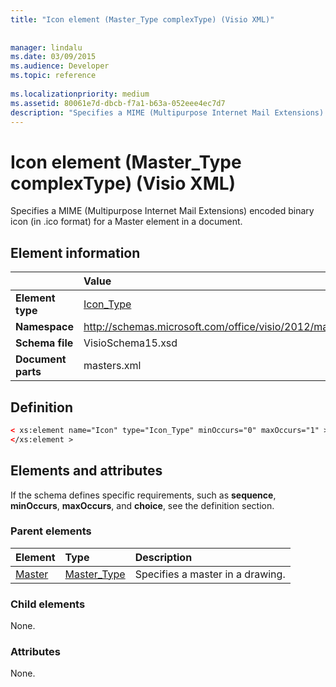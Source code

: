 ```yaml
---
title: "Icon element (Master_Type complexType) (Visio XML)"
 
 
manager: lindalu
ms.date: 03/09/2015
ms.audience: Developer
ms.topic: reference
 
ms.localizationpriority: medium
ms.assetid: 80061e7d-dbcb-f7a1-b63a-052eee4ec7d7
description: "Specifies a MIME (Multipurpose Internet Mail Extensions) encoded binary icon (in .ico format) for a Master element in a document."
---
```


# Icon element (Master_Type complexType) (Visio XML)

Specifies a MIME (Multipurpose Internet Mail Extensions) encoded binary icon (in .ico format) for a Master element in a document.
  
## Element information

||Value |
|:-----|:-----|
|**Element type** <br/> |[Icon_Type](icon_type-complextypevisio-xml.md) <br/> |
|**Namespace** <br/> |http://schemas.microsoft.com/office/visio/2012/main  <br/> |
|**Schema file** <br/> |VisioSchema15.xsd  <br/> |
|**Document parts** <br/> |masters.xml  <br/> |
   
## Definition

```XML
< xs:element name="Icon" type="Icon_Type" minOccurs="0" maxOccurs="1" >
</xs:element >
```

## Elements and attributes

If the schema defines specific requirements, such as **sequence**, **minOccurs**, **maxOccurs**, and **choice**, see the definition section. 
  
### Parent elements

|**Element**|**Type**|**Description**|
|:-----|:-----|:-----|
|[Master](master-element-masters_type-complextypevisio-xml.md) <br/> |[Master_Type](master_type-complextypevisio-xml.md) <br/> |Specifies a master in a drawing. |
   
### Child elements

None.
  
### Attributes

None.
  

